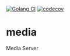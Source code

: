 [![Golang CI](https://github.com/appcrash/media/actions/workflows/golang.yml/badge.svg)](https://github.com/appcrash/media/actions/workflows/golang.yml)
[![codecov](https://codecov.io/gh/appcrash/media/branch/master/graph/badge.svg?token=L76CE5EAKC)](https://codecov.io/gh/appcrash/media)

# media
Media Server
